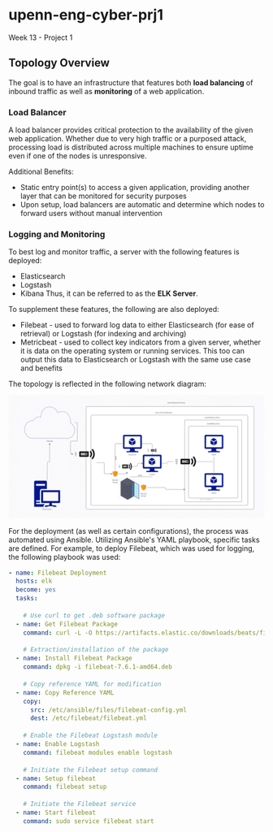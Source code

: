 # upenn-eng-cyber-prj1
Week 13 - Project 1

## Topology Overview

The goal is to have an infrastructure that features both **load balancing** of inbound traffic as well as **monitoring** of a web application.

### Load Balancer
A load balancer provides critical protection to the availability of the given web application. Whether due to very high traffic or a purposed attack, processing load is distributed across multiple machines to ensure uptime even if one of the nodes is unresponsive.

Additional Benefits:
- Static entry point(s) to access a given application, providing another layer that can be monitored for security purposes
- Upon setup, load balancers are automatic and determine which nodes to forward users without manual intervention

### Logging and Monitoring
To best log and monitor traffic, a server with the following features is deployed:
- Elasticsearch
- Logstash
- Kibana
Thus, it can be referred to as the **ELK Server**.

To supplement these features, the following are also deployed:
- Filebeat - used to forward log data to either Elasticsearch (for ease of retrieval) or Logstash (for indexing and archiving)
- Metricbeat - used to collect key indicators from a given server, whether it is data on the operating system or running services. This too can output this data to Elasticsearch or Logstash with the same use case and benefits

The topology is reflected in the following network diagram: 

![Net_Topology](Capture.PNG)

For the deployment (as well as certain configurations), the process was automated using Ansible. Utilizing Ansible's YAML playbook, specific tasks are defined. For example, to deploy Filebeat, which was used for logging, the following playbook was used:

```yml
- name: Filebeat Deployment
  hosts: elk
  become: yes
  tasks:

    # Use curl to get .deb software package
  - name: Get Filebeat Package
    command: curl -L -O https://artifacts.elastic.co/downloads/beats/filebeat/filebeat-7.6.1-amd64.deb

    # Extraction/installation of the package
  - name: Install Filebeat Package
    command: dpkg -i filebeat-7.6.1-amd64.deb

    # Copy reference YAML for modification
  - name: Copy Reference YAML
    copy:
      src: /etc/ansible/files/filebeat-config.yml
      dest: /etc/filebeat/filebeat.yml
 
    # Enable the Filebeat Logstash module
  - name: Enable Logstash
    command: filebeat modules enable logstash

    # Initiate the Filebeat setup command
  - name: Setup filebeat
    command: filebeat setup

    # Initiate the Filebeat service
  - name: Start filebeat
    command: sudo service filebeat start
  ```


